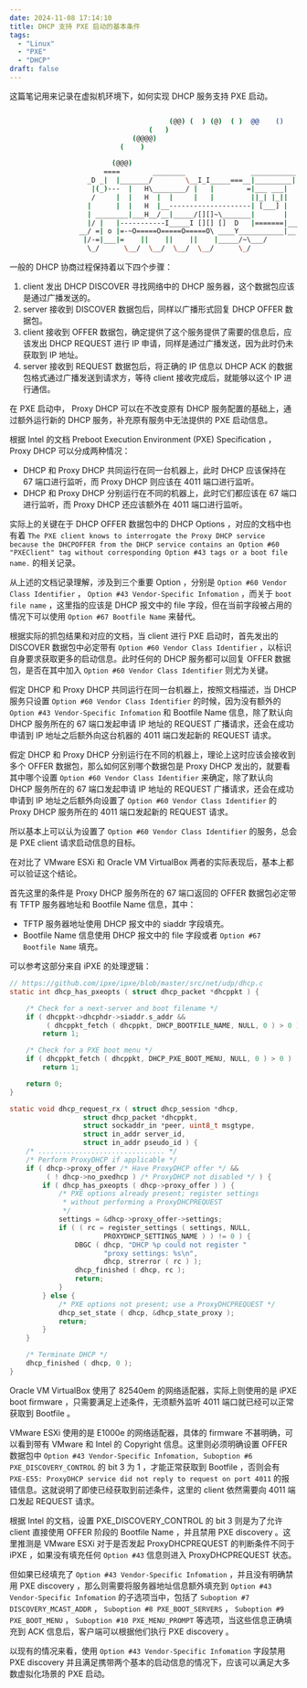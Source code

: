 ```yaml
---
date: 2024-11-08 17:14:10
title: DHCP 支持 PXE 启动的基本条件
tags:
  - "Linux"
  - "PXE"
  - "DHCP"
draft: false
---
```


这篇笔记用来记录在虚拟机环境下，如何实现 DHCP 服务支持 PXE 启动。

<!--more-->

```bash

                                       (@@) (  ) (@)  ( )  @@    ()    @     O     @     O      @
                                  (   )
                              (@@@@)
                           (    )

                         (@@@)
                       ====        ________                ___________
                   _D _|  |_______/        \__I_I_____===__|_________|
                    |(_)---  |   H\________/ |   |        =|___ ___|      _________________
                    /     |  |   H  |  |     |   |         ||_| |_||     _|                \_____A
                   |      |  |   H  |__--------------------| [___] |   =|                        |
                   | ________|___H__/__|_____/[][]~\_______|       |   -|                        |
                   |/ |   |-----------I_____I [][] []  D   |=======|____|________________________|_
                 __/ =| o |=-~O=====O=====O=====O\ ____Y___________|__|__________________________|_
                  |/-=|___|=    ||    ||    ||    |_____/~\___/          |_D__D__D_|  |_D__D__D_|
                   \_/      \__/  \__/  \__/  \__/      \_/               \_/   \_/    \_/   \_/

```

一般的 DHCP 协商过程保持着以下四个步骤：

1. client 发出 DHCP DISCOVER 寻找网络中的 DHCP 服务器，这个数据包应该是通过广播发送的。
2. server 接收到 DISCOVER 数据包后，同样以广播形式回复 DHCP OFFER 数据包。
3. client 接收到 OFFER 数据包，确定提供了这个服务提供了需要的信息后，应该发出 DHCP REQUEST 进行 IP 申请，同样是通过广播发送，因为此时仍未获取到 IP 地址。
4. server 接收到 REQUEST 数据包后，将正确的 IP 信息以 DHCP ACK 的数据包格式通过广播发送到请求方，等待 client 接收完成后，就能够以这个 IP 进行通信。

在 PXE 启动中， Proxy DHCP 可以在不改变原有 DHCP 服务配置的基础上，通过额外运行新的 DHCP 服务，补充原有服务中无法提供的 PXE 启动信息。

根据 Intel 的文档 Preboot Execution Environment (PXE) Specification ， Proxy DHCP 可以分成两种情况：

- DHCP 和 Proxy DHCP 共同运行在同一台机器上，此时 DHCP 应该保持在 67 端口进行监听，而 Proxy DHCP 则应该在 4011 端口进行监听。
- DHCP 和 Proxy DHCP 分别运行在不同的机器上，此时它们都应该在 67 端口进行监听，而 Proxy DHCP 还应该额外在 4011 端口进行监听。

实际上的关键在于 DHCP OFFER 数据包中的 DHCP Options ，对应的文档中也有着 `The PXE client knows to interrogate the Proxy DHCP service because the DHCPOFFER from the DHCP service contains an Option #60 "PXEClient" tag without corresponding Option #43 tags or a boot file name.` 的相关记录。

从上述的文档记录理解，涉及到三个重要 Option ，分别是 `Option #60 Vendor Class Identifier` ， `Option #43 Vendor-Specific Infomation` ，而关于 `boot file name` ，这里指的应该是 DHCP 报文中的 file 字段，但在当前字段被占用的情况下可以使用 `Option #67 Bootfile Name` 来替代。

根据实际的抓包结果和对应的文档，当 client 进行 PXE 启动时，首先发出的 DISCOVER 数据包中必定带有 `Option #60 Vendor Class Identifier` ，以标识自身要求获取更多的启动信息。此时任何的 DHCP 服务都可以回复 OFFER 数据包，是否在其中加入 `Option #60 Vendor Class Identifier` 则尤为关键。

假定 DHCP 和 Proxy DHCP 共同运行在同一台机器上，按照文档描述，当 DHCP 服务只设置 `Option #60 Vendor Class Identifier` 的时候，因为没有额外的 `Option #43 Vendor-Specific Infomation` 和 Bootfile Name 信息，除了默认向 DHCP 服务所在的 67 端口发起申请 IP 地址的 REQUEST 广播请求，还会在成功申请到 IP 地址之后额外向这台机器的 4011 端口发起新的 REQUEST 请求。

假定 DHCP 和 Proxy DHCP 分别运行在不同的机器上，理论上这时应该会接收到多个 OFFER 数据包，那么如何区别哪个数据包是 Proxy DHCP 发出的，就要看其中哪个设置 `Option #60 Vendor Class Identifier` 来确定，除了默认向 DHCP 服务所在的 67 端口发起申请 IP 地址的 REQUEST 广播请求，还会在成功申请到 IP 地址之后额外向设置了 `Option #60 Vendor Class Identifier` 的 Proxy DHCP 服务所在的 4011 端口发起新的 REQUEST 请求。

所以基本上可以认为设置了 `Option #60 Vendor Class Identifier` 的服务，总会是 PXE client 请求启动信息的目标。

在对比了 VMware ESXi 和 Oracle VM VirtualBox 两者的实际表现后，基本上都可以验证这个结论。

首先这里的条件是 Proxy DHCP 服务所在的 67 端口返回的 OFFER 数据包必定带有 TFTP 服务器地址和 Bootfile Name 信息，其中：

- TFTP 服务器地址使用 DHCP 报文中的 siaddr 字段填充。
- Bootfile Name 信息使用 DHCP 报文中的 file 字段或者 `Option #67 Bootfile Name` 填充。

可以参考这部分来自 iPXE 的处理逻辑：

```C
// https://github.com/ipxe/ipxe/blob/master/src/net/udp/dhcp.c
static int dhcp_has_pxeopts ( struct dhcp_packet *dhcppkt ) {

    /* Check for a next-server and boot filename */
    if ( dhcppkt->dhcphdr->siaddr.s_addr &&
         ( dhcppkt_fetch ( dhcppkt, DHCP_BOOTFILE_NAME, NULL, 0 ) > 0 ) )
        return 1;

    /* Check for a PXE boot menu */
    if ( dhcppkt_fetch ( dhcppkt, DHCP_PXE_BOOT_MENU, NULL, 0 ) > 0 )
        return 1;

    return 0;
}

static void dhcp_request_rx ( struct dhcp_session *dhcp,
                  struct dhcp_packet *dhcppkt,
                  struct sockaddr_in *peer, uint8_t msgtype,
                  struct in_addr server_id,
                  struct in_addr pseudo_id ) {
    /* ............................... */
    /* Perform ProxyDHCP if applicable */
    if ( dhcp->proxy_offer /* Have ProxyDHCP offer */ &&
         ( ! dhcp->no_pxedhcp ) /* ProxyDHCP not disabled */ ) {
        if ( dhcp_has_pxeopts ( dhcp->proxy_offer ) ) {
            /* PXE options already present; register settings
             * without performing a ProxyDHCPREQUEST
             */
            settings = &dhcp->proxy_offer->settings;
            if ( ( rc = register_settings ( settings, NULL,
                       PROXYDHCP_SETTINGS_NAME ) ) != 0 ) {
                DBGC ( dhcp, "DHCP %p could not register "
                       "proxy settings: %s\n",
                       dhcp, strerror ( rc ) );
                dhcp_finished ( dhcp, rc );
                return;
            }
        } else {
            /* PXE options not present; use a ProxyDHCPREQUEST */
            dhcp_set_state ( dhcp, &dhcp_state_proxy );
            return;
        }
    }

    /* Terminate DHCP */
    dhcp_finished ( dhcp, 0 );
}
```

Oracle VM VirtualBox 使用了 82540em 的网络适配器，实际上则使用的是 iPXE boot firmware ，只需要满足上述条件，无须额外监听 4011 端口就已经可以正常获取到 Bootfile 。

VMware ESXi 使用的是 E1000e 的网络适配器，具体的 firmware 不甚明确，可以看到带有 VMware 和 Intel 的 Copyright 信息。这里则必须明确设置 OFFER 数据包中 `Option #43 Vendor-Specific Infomation, Suboption #6 PXE_DISCOVERY_CONTROL` 的 bit 3 为 1 ，才能正常获取到 Bootfile ，否则会有 `PXE-E55: ProxyDHCP service did not reply to request on port 4011` 的报错信息。这就说明了即使已经获取到前述条件，这里的 client 依然需要向 4011 端口发起 REQUEST 请求。

根据 Intel 的文档，设置 PXE_DISCOVERY_CONTROL 的 bit 3 则是为了允许 client 直接使用 OFFER 阶段的 Bootfile Name ，并且禁用 PXE discovery 。这里推测是 VMware ESXi 对于是否发起 ProxyDHCPREQUEST 的判断条件不同于 iPXE ，如果没有填充任何 `Option #43` 信息则进入 ProxyDHCPREQUEST 状态。

但如果已经填充了 `Option #43 Vendor-Specific Infomation` ，并且没有明确禁用 PXE discovery ，那么则需要将服务器地址信息额外填充到 `Option #43 Vendor-Specific Infomation` 的子选项当中，包括了 `Suboption #7 DISCOVERY_MCAST_ADDR` ， `Suboption #8 PXE_BOOT_SERVERS` ， `Suboption #9 PXE_BOOT_MENU` ， `Suboption #10 PXE_MENU_PROMPT` 等选项，当这些信息正确填充到 ACK 信息后，客户端可以根据他们执行 PXE discovery 。

以现有的情况来看，使用 `Option #43 Vendor-Specific Infomation` 字段禁用 PXE discovery 并且满足携带两个基本的启动信息的情况下，应该可以满足大多数虚拟化场景的 PXE 启动。

